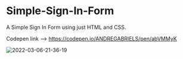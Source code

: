 # Simple-Sign-In-Form
A Simple Sign In Form using just HTML and CSS. 
 
Codepen link --> https://codepen.io/ANDREGABRIELS/pen/abVMMyK

![2022-03-06-21-36-19](https://user-images.githubusercontent.com/60861872/156949820-7adbfd8d-2910-425b-b6d2-4f06ae928471.gif)
